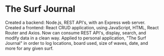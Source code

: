 # The Surf Journal
Created a backend: Node.js, REST API's, with an Express web server. Created a frontend: React CRUD application, using JavaScript, HTML, React Router and Axios. Now can consume REST API's, display, search, and modify data in a clean way. Applied to personal application, "The Surf Journal" in order to log locations, board used, size of waves, date, and more for any given surf.

